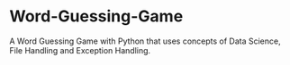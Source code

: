 # Word-Guessing-Game

A Word Guessing Game with Python that uses concepts of Data Science, File Handling and Exception Handling.
